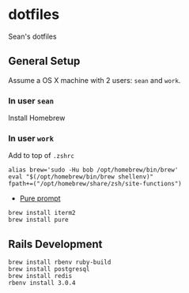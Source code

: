 # dotfiles

Sean's dotfiles


## General Setup

Assume a OS X machine with 2 users: `sean` and `work`.

### In user `sean`

Install Homebrew


### In user `work`

Add to top of `.zshrc`

```
alias brew='sudo -Hu bob /opt/homebrew/bin/brew'
eval "$(/opt/homebrew/bin/brew shellenv)"
fpath+=("/opt/homebrew/share/zsh/site-functions")
```


- [Pure prompt](https://github.com/sindresorhus/pure)

```
brew install iterm2
brew install pure
```

## Rails Development

```
brew install rbenv ruby-build
brew install postgresql
brew install redis
rbenv install 3.0.4
```
